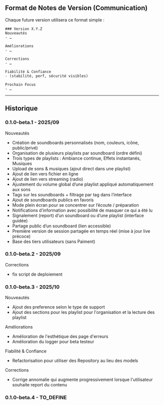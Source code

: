 ## Format de Notes de Version (Communication)
Chaque future version utilisera ce format simple :

```
### Version X.Y.Z
Nouveautés
- …

Améliorations
- …

Corrections
- …

Fiabilité & Confiance
- (stabilité, perf, sécurité visibles)

Prochain Focus
- …
```

------------------------------
## Historique
### 0.1.0-beta.1 - 2025/09
Nouveautés
- Création de soundboards personnalisés (nom, couleurs, icône, public/privé)
- Organisation de plusieurs playlists par soundboard (ordre défini)
- Trois types de playlists : Ambiance continue, Effets instantanés, Musiques
- Upload de sons & musiques (ajout direct dans une playlist)
- Ajout de lien vers fichier en ligne
- Ajout de lien vers streaming (radio)
- Ajustement du volume global d’une playlist appliqué automatiquement aux sons
- Tags sur les soundboards + filtrage par tag dans l’interface
- Ajout de soundboards publics en favoris
- Mode plein écran pour se concentrer sur l’écoute / préparation
- Notifications d’information avec possibilité de masquer ce qui a été lu
- Signalement (report) d’un soundboard ou d’une playlist (interface guidée)
- Partage public d’un soundboard (lien accessible)
- Première version de session partagée en temps réel (mise à jour live précoce)
- Base des tiers utilisateurs (sans Paiment)

### 0.1.0-beta.2 - 2025/09
Corrections
- fix script de deploiement


### 0.1.0-beta.3 - 2025/10
Nouveautés
- Ajout des preference selon le type de support
- Ajout des sections pour les playlist pour l'organisation et la lecture des playlist

Améliorations
- Amélioration de l'esthétique des page d'erreurs
- Amélioration du logger pour beta testeur

Fiabilité & Confiance
- Refactorisation pour utiliser des Repository au lieu des models

Corrections
- Corrige annomalie qui augmente progressivement lorsque l'utilisateur souhaite report du contenu

### 0.1.0-beta.4 - TO_DEFINE


